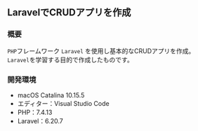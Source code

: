 ## LaravelでCRUDアプリを作成

### 概要
`PHP`フレームワーク `Laravel` を使用し基本的なCRUDアプリを作成。  
`Laravel`を学習する目的で作成したものです。

### 開発環境

- macOS Catalina 10.15.5
- エディター：Visual Studio Code
- PHP：7.4.13
- Laravel：6.20.7
